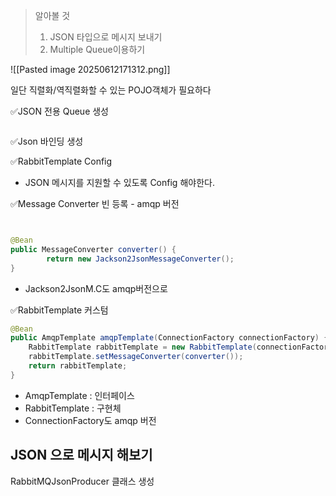 
> 알아볼 것 
> 1. JSON 타입으로 메시지 보내기
> 2. Multiple Queue이용하기 

![[Pasted image 20250612171312.png]]





일단 직렬화/역직렬화할 수 있는 POJO객체가 필요하다 


✅JSON 전용 Queue 생성
```JAVA 

```


✅Json 바인딩 생성 



✅RabbitTemplate Config 
- JSON 메시지를 지원할 수 있도록 Config 해야한다.


✅Message Converter 빈 등록 - amqp 버전 
```java 


@Bean  
public MessageConverter converter() {  
		return new Jackson2JsonMessageConverter();  
}
```
- Jackson2JsonM.C도 amqp버전으로 


✅RabbitTemplate 커스텀
```java
@Bean  
public AmqpTemplate amqpTemplate(ConnectionFactory connectionFactory) {  
    RabbitTemplate rabbitTemplate = new RabbitTemplate(connectionFactory);  
    rabbitTemplate.setMessageConverter(converter());  
    return rabbitTemplate;  
}
```
- AmqpTemplate : 인터페이스
- RabbitTemplate : 구현체
- ConnectionFactory도 amqp 버전 





## JSON 으로 메시지 해보기 


RabbitMQJsonProducer 클래스 생성



